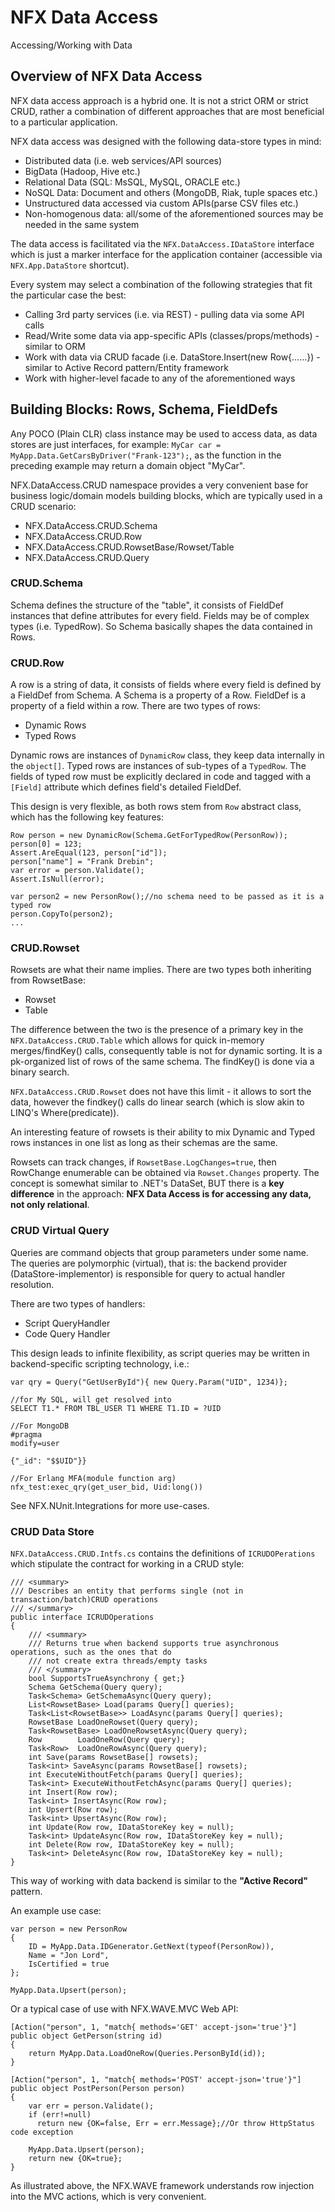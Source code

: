 # NFX Data Access
Accessing/Working with Data

## Overview of NFX Data Access
NFX data access approach is a hybrid one. It is not a strict ORM or strict CRUD, rather a 
combination of different approaches that are most beneficial to a particular application.

NFX data access was designed with the following data-store types in mind:

* Distributed data (i.e. web services/API sources)
* BigData (Hadoop, Hive etc.)
* Relational Data (SQL: MsSQL, MySQL, ORACLE etc.)
* NoSQL Data: Document and others (MongoDB, Riak, tuple spaces etc.)
* Unstructured data accessed via custom APIs(parse CSV files etc.)
* Non-homogenous data: all/some of the aforementioned sources may be needed in the same system

The data access is facilitated via the `NFX.DataAccess.IDataStore` interface which is just a 
marker interface for the application container (accessible via `NFX.App.DataStore` shortcut).

Every system may select a combination of the following strategies that fit the particular case the best:

* Calling 3rd party services (i.e. via REST) - pulling data via some API calls
* Read/Write some data via app-specific APIs (classes/props/methods) - similar to ORM
* Work with data via CRUD facade (i.e. DataStore.Insert(new Row{......}) - similar to Active Record pattern/Entity framework
* Work with higher-level facade to any of the aforementioned ways

## Building Blocks: Rows, Schema, FieldDefs

Any POCO (Plain CLR) class instance may be used to access data, as data stores are just interfaces, 
for example:  `MyCar car = MyApp.Data.GetCarsByDriver("Frank-123");`, as the function in the preceding 
example may return a domain object "MyCar".

NFX.DataAccess.CRUD namespace provides a very convenient base for business logic/domain models
 building blocks, which are typically used in a CRUD scenario:

* NFX.DataAccess.CRUD.Schema
* NFX.DataAccess.CRUD.Row
* NFX.DataAccess.CRUD.RowsetBase/Rowset/Table
* NFX.DataAccess.CRUD.Query

### CRUD.Schema
Schema defines the structure of the "table", it consists of FieldDef instances that define attributes 
for every field. Fields may be of complex types (i.e. TypedRow). So Schema basically shapes the data
contained in Rows.

### CRUD.Row
A row is a string of data, it consists of fields where every field is defined by a FieldDef from Schema.
A Schema is a property of a Row. FieldDef is a property of a field within a row. There are two 
types of rows:

* Dynamic Rows
* Typed Rows

Dynamic rows are instances of `DynamicRow` class, they keep data internally in the `object[]`.
Typed rows are instances of sub-types of a `TypedRow`. The fields of typed row must be explicitly 
declared in code and tagged with a `[Field]` attribute which defines field's detailed FieldDef.

This design is very flexible, as both rows stem from `Row` abstract class, which has the following key
features:

    Row person = new DynamicRow(Schema.GetForTypedRow(PersonRow));
    person[0] = 123;
    Assert.AreEqual(123, person["id"]);
    person["name"] = "Frank Drebin";
    var error = person.Validate();
    Assert.IsNull(error);
    
    var person2 = new PersonRow();//no schema need to be passed as it is a typed row
    person.CopyTo(person2);
    ...
    
### CRUD.Rowset

Rowsets are what their name implies. There are two types both inheriting from RowsetBase:

* Rowset
* Table

The difference between the two is the presence of a primary key in the `NFX.DataAccess.CRUD.Table`
which allows for quick in-memory merges/findKey() calls, consequently table is not for dynamic sorting.
It is a pk-organized list of rows of the same schema. The findKey() is done via a binary search.

`NFX.DataAccess.CRUD.Rowset` does not have this limit - it allows to sort the data, however the 
findkey() calls do linear search (which is slow akin to LINQ's Where(predicate)).

An interesting feature of rowsets is their ability to mix Dynamic and Typed rows instances in one list
as long as their schemas are the same.

Rowsets can track changes, if `RowsetBase.LogChanges=true`, then RowChange enumerable can be obtained 
via `Rowset.Changes` property. The concept is somewhat similar to .NET's DataSet, BUT there is a 
**key difference** in the approach: **NFX Data Access is for accessing any data, not only relational**.

### CRUD Virtual Query

Queries are command objects that group parameters under some name. The queries are polymorphic (virtual),
that is: the backend provider (DataStore-implementor) is responsible for query to actual handler resolution.

There are two types of handlers:
* Script QueryHandler
* Code Query Handler

This design leads to infinite flexibility, as script queries may be written in backend-specific 
scripting technology, i.e.:

    var qry = Query("GetUserById"){ new Query.Param("UID", 1234)};
    
    //for My SQL, will get resolved into    
    SELECT T1.* FROM TBL_USER T1 WHERE T1.ID = ?UID
    
    //For MongoDB
    #pragma
    modify=user
    
    {"_id": "$$UID"}}
    
    //For Erlang MFA(module function arg)
    nfx_test:exec_qry(get_user_bid, Uid:long())
    
        
See NFX.NUnit.Integrations for more use-cases.


### CRUD Data Store

`NFX.DataAccess.CRUD.Intfs.cs` contains the definitions of `ICRUDOPerations` which stipulate the contract 
for working in a CRUD style:

    /// <summary>
    /// Describes an entity that performs single (not in transaction/batch)CRUD operations
    /// </summary>
    public interface ICRUDOperations
    {
        /// <summary>
        /// Returns true when backend supports true asynchronous operations, such as the ones that do
        /// not create extra threads/empty tasks
        /// </summary>
        bool SupportsTrueAsynchrony { get;}
        Schema GetSchema(Query query);
        Task<Schema> GetSchemaAsync(Query query);
        List<RowsetBase> Load(params Query[] queries);
        Task<List<RowsetBase>> LoadAsync(params Query[] queries);
        RowsetBase LoadOneRowset(Query query);
        Task<RowsetBase> LoadOneRowsetAsync(Query query);
        Row        LoadOneRow(Query query);
        Task<Row>  LoadOneRowAsync(Query query);
        int Save(params RowsetBase[] rowsets);
        Task<int> SaveAsync(params RowsetBase[] rowsets);
        int ExecuteWithoutFetch(params Query[] queries);
        Task<int> ExecuteWithoutFetchAsync(params Query[] queries);
        int Insert(Row row);
        Task<int> InsertAsync(Row row);
        int Upsert(Row row);
        Task<int> UpsertAsync(Row row);
        int Update(Row row, IDataStoreKey key = null);
        Task<int> UpdateAsync(Row row, IDataStoreKey key = null);
        int Delete(Row row, IDataStoreKey key = null);
        Task<int> DeleteAsync(Row row, IDataStoreKey key = null);
    }

This way of working with data backend is similar to the **"Active Record"** pattern.

An example use case:
    
    var person = new PersonRow
    {
        ID = MyApp.Data.IDGenerator.GetNext(typeof(PersonRow)),
        Name = "Jon Lord",
        IsCertified = true
    };
    
    MyApp.Data.Upsert(person);
    
Or a typical case of use with NFX.WAVE.MVC Web API:

    [Action("person", 1, "match{ methods='GET' accept-json='true'}"]
    public object GetPerson(string id)
    {
        return MyApp.Data.LoadOneRow(Queries.PersonById(id));
    }
    
    [Action("person", 1, "match{ methods='POST' accept-json='true'}"]
    public object PostPerson(Person person)
    {
        var err = person.Validate();
        if (err!=null)
          return new {OK=false, Err = err.Message};//Or throw HttpStatus code exception
          
        MyApp.Data.Upsert(person);
        return new {OK=true};
    }

As illustrated above, the NFX.WAVE framework understands row injection into the MVC actions, 
which is very convenient.


